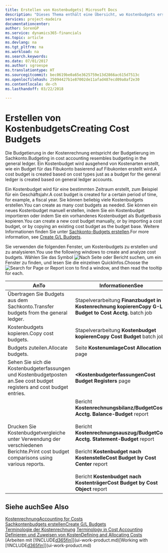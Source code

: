 ```yaml
---
title: Erstellen von Kostenbudgets| Microsoft Docs
description: "Dieses Thema enthält eine Übersicht, wo Kostenbudgets erstellt und analysiert werden."
services: project-madeira
documentationcenter: 
author: SorenGP
ms.service: dynamics365-financials
ms.topic: article
ms.devlang: na
ms.tgt_pltfrm: na
ms.workload: na
ms.search.keywords: 
ms.date: 07/01/2017
ms.author: sgroespe
ms.translationtype: HT
ms.sourcegitcommit: bec0619be0a65e3625759e13d2866ac615d7513c
ms.openlocfilehash: 25094427b1e87002de11afad487ecd09a8af2e30
ms.contentlocale: de-ch
ms.lasthandoff: 03/22/2018

---
```

# <a name="creating-cost-budgets"></a><span data-ttu-id="3ee98-103">Erstellen von Kostenbudgets</span><span class="sxs-lookup"><span data-stu-id="3ee98-103">Creating Cost Budgets</span></span>
<span data-ttu-id="3ee98-104">Die Budgetierung in der Kostenrechnung entspricht der Budgetierung im Sachkonto.</span><span class="sxs-lookup"><span data-stu-id="3ee98-104">Budgeting in cost accounting resembles budgeting in the general ledger.</span></span> <span data-ttu-id="3ee98-105">Ein Kostenbudget wird ausgehend von Kostenarten erstellt, wie ein Budget für das Fibukonto basierend auf Fibukonten erstellt wird.</span><span class="sxs-lookup"><span data-stu-id="3ee98-105">A cost budget is created based on cost types just as a budget for the general ledger is created based on general ledger accounts.</span></span>  

<span data-ttu-id="3ee98-106">Ein Kostenbudget wird für eine bestimmten Zeitraum erstellt, zum Beispiel für ein Geschäftsjahr.</span><span class="sxs-lookup"><span data-stu-id="3ee98-106">A cost budget is created for a certain period of time, for example, a fiscal year.</span></span> <span data-ttu-id="3ee98-107">Sie können beliebig viele Kostenbudgets erstellen.</span><span class="sxs-lookup"><span data-stu-id="3ee98-107">You can create as many cost budgets as needed.</span></span> <span data-ttu-id="3ee98-108">Sie können ein neues Kostenbudget manuell erstellen, indem Sie ein Kostenbudget importieren oder indem Sie ein vorhandenes Kostenbudget als Budgetbasis kopieren.</span><span class="sxs-lookup"><span data-stu-id="3ee98-108">You can create a new cost budget manually, or by importing a cost budget, or by copying an existing cost budget as the budget base.</span></span> <span data-ttu-id="3ee98-109">Weitere Informationen finden Sie unter [Sachkonto-Budgets erstellen](finance-how-create-budgets.md).</span><span class="sxs-lookup"><span data-stu-id="3ee98-109">For more information, see [Create G/L Budgets](finance-how-create-budgets.md).</span></span>

<span data-ttu-id="3ee98-110">Sie verwenden die folgenden Fenster, um Kostenbudgets zu erstellen und zu analysieren.</span><span class="sxs-lookup"><span data-stu-id="3ee98-110">You use the following windows to create and analyze cost budgets.</span></span> <span data-ttu-id="3ee98-111">Wählen Sie das Symbol ![Nach Seite oder Bericht suchen](media/ui-search/search_small.png "Seiten- oder Berichtssymbol suchen"), um ein Fenster zu finden, und lesen Sie die einzelnen QuickInfos.</span><span class="sxs-lookup"><span data-stu-id="3ee98-111">Choose the ![Search for Page or Report](media/ui-search/search_small.png "Search for Page or Report icon") icon to find a window, and then read the tooltip for each.</span></span>

|<span data-ttu-id="3ee98-112">An</span><span class="sxs-lookup"><span data-stu-id="3ee98-112">To</span></span>|<span data-ttu-id="3ee98-113">Informationen</span><span class="sxs-lookup"><span data-stu-id="3ee98-113">See</span></span>|  
|--------|---------|  
|<span data-ttu-id="3ee98-114">Übertragen Sie Budgets aus dem Sachkonto.</span><span class="sxs-lookup"><span data-stu-id="3ee98-114">Transfer budgets from the general ledger.</span></span>|<span data-ttu-id="3ee98-115">Stapelverarbeitung **Finanzbudget in Kostenrechnung kopieren**</span><span class="sxs-lookup"><span data-stu-id="3ee98-115">**Copy G-L Budget to Cost Acctg.** batch job</span></span>|  
|<span data-ttu-id="3ee98-116">Kostenbudgets kopieren.</span><span class="sxs-lookup"><span data-stu-id="3ee98-116">Copy cost budgets.</span></span>|<span data-ttu-id="3ee98-117">Stapelverarbeitung **Kostenbudget kopieren**</span><span class="sxs-lookup"><span data-stu-id="3ee98-117">**Copy Cost Budget** batch job</span></span>|  
|<span data-ttu-id="3ee98-118">Budgets zuteilen.</span><span class="sxs-lookup"><span data-stu-id="3ee98-118">Allocate budgets.</span></span>|<span data-ttu-id="3ee98-119">Seite **Kostenumlage**</span><span class="sxs-lookup"><span data-stu-id="3ee98-119">**Cost Allocation** page</span></span>|  
|<span data-ttu-id="3ee98-120">Sehen Sie sich die Kostenbudgeterfassungen und Kostenbudgetposten an.</span><span class="sxs-lookup"><span data-stu-id="3ee98-120">See cost budget registers and cost budget entries.</span></span>|<span data-ttu-id="3ee98-121">**<Kostenbudgeterfassungen**</span><span class="sxs-lookup"><span data-stu-id="3ee98-121">**Cost Budget Registers** page</span></span>|  
|<span data-ttu-id="3ee98-122">Drucken Sie Kostenbudgetvergleiche unter Verwendung der verschiedenen Berichte.</span><span class="sxs-lookup"><span data-stu-id="3ee98-122">Print cost budget comparisons using various reports.</span></span>|<span data-ttu-id="3ee98-123">Bericht **Kostenrechnungsbilanz/Budget**</span><span class="sxs-lookup"><span data-stu-id="3ee98-123">**Cost Acctg. Balance-Budget** report</span></span><br /><br /> <span data-ttu-id="3ee98-124">Bericht **Kostenrechnungsauszug/Budget**</span><span class="sxs-lookup"><span data-stu-id="3ee98-124">**Cost Acctg. Statement-Budget** report</span></span><br /><br /> <span data-ttu-id="3ee98-125">Bericht **Kostenbudget nach Kostenstelle**</span><span class="sxs-lookup"><span data-stu-id="3ee98-125">**Cost Budget by Cost Center** report</span></span><br /><br /> <span data-ttu-id="3ee98-126">Bericht **Kostenbudget nach Kostenträger**</span><span class="sxs-lookup"><span data-stu-id="3ee98-126">**Cost Budget by Cost Object** report</span></span>|  

## <a name="see-also"></a><span data-ttu-id="3ee98-127">Siehe auch</span><span class="sxs-lookup"><span data-stu-id="3ee98-127">See Also</span></span>  
[<span data-ttu-id="3ee98-128">Kostenrechnung</span><span class="sxs-lookup"><span data-stu-id="3ee98-128">Accounting for Costs</span></span>](finance-manage-cost-accounting.md)  
[<span data-ttu-id="3ee98-129">Sachkontenbudgets erstellen</span><span class="sxs-lookup"><span data-stu-id="3ee98-129">Create G/L Budgets</span></span>](finance-how-create-budgets.md)  
<span data-ttu-id="3ee98-130">[Terminologie der Kostenrechnung](finance-terminology-in-cost-accounting.md) </span><span class="sxs-lookup"><span data-stu-id="3ee98-130">[Terminology in Cost Accounting](finance-terminology-in-cost-accounting.md) </span></span>  
[<span data-ttu-id="3ee98-131">Definieren und Zuweisen von Kosten</span><span class="sxs-lookup"><span data-stu-id="3ee98-131">Defining and Allocating Costs</span></span>](finance-define-and-allocate-costs.md)  
<span data-ttu-id="3ee98-132">[Arbeiten mit [!INCLUDE[d365fin](includes/d365fin_md.md)]](ui-work-product.md)</span><span class="sxs-lookup"><span data-stu-id="3ee98-132">[Working with [!INCLUDE[d365fin](includes/d365fin_md.md)]](ui-work-product.md)</span></span>

